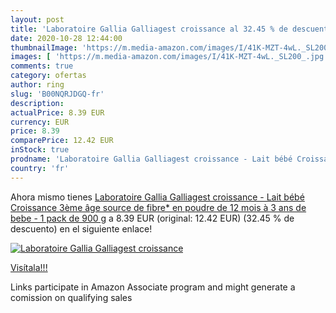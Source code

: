 ```yaml
---
layout: post
title: 'Laboratoire Gallia Galliagest croissance al 32.45 % de descuento'
date: 2020-10-28 12:44:00
thumbnailImage: 'https://m.media-amazon.com/images/I/41K-MZT-4wL._SL200_.jpg'
images: [ 'https://m.media-amazon.com/images/I/41K-MZT-4wL._SL200_.jpg' ]
comments: true
category: ofertas
author: ring
slug: 'B00NQRJDGQ-fr'
description:
actualPrice: 8.39 EUR
currency: EUR
price: 8.39
comparePrice: 12.42 EUR
inStock: true
prodname: 'Laboratoire Gallia Galliagest croissance - Lait bébé Croissance 3ème âge  source de fibre*  en poudre de 12 mois à 3 ans de bebe - 1 pack de 900 g'
country: 'fr'
---
```


Ahora mismo tienes [Laboratoire Gallia Galliagest croissance - Lait bébé Croissance 3ème âge  source de fibre*  en poudre de 12 mois à 3 ans de bebe - 1 pack de 900 g](https://www.amazon.fr/dp/B00NQRJDGQ/?tag=tolees0d-21) a 8.39 EUR (original: 12.42 EUR) (32.45 %  de descuento) en el siguiente enlace!

[![Laboratoire Gallia Galliagest croissance](https://m.media-amazon.com/images/I/41K-MZT-4wL._SL200_.jpg)](https://www.amazon.fr/dp/B00NQRJDGQ/?tag=tolees0d-21)

[Visítala!!!](https://www.amazon.fr/dp/B00NQRJDGQ/?tag=tolees0d-21)

Links participate in Amazon Associate program and might generate a comission on qualifying sales
